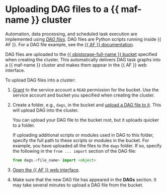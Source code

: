 # Uploading DAG files to a {{ maf-name }} cluster

Automation, data processing, and scheduled task execution are implemented using _[DAG files](../concepts/index.md#about-the-service)_. DAG files are Python scripts running inside {{ AF }}. For a DAG file example, see the [{{ AF }} documentation](https://airflow.apache.org/docs/apache-airflow/stable/tutorial/fundamentals.html).

DAG files are uploaded to the [{{ objstorage-full-name }} bucket](../../storage/concepts/bucket.md) specified when creating the cluster. This automatically delivers DAG task graphs into a {{ maf-name }} cluster and makes them appear in the {{ AF }} web interface.

To upload DAG files into a cluster:

1. [Grant](../../storage/operations/buckets/edit-acl.md) to the service account a `READ` permission for the bucket. Use the service account and bucket you specified when creating the cluster.
1. Create a folder, e.g., `dags`, in the bucket and [upload a DAG file to it](../../storage/operations/objects/upload.md#simple). This will upload DAG into the cluster.

   You can upload your DAG file to the bucket root, but it uploads quicker to a folder.

   If uploading additional scripts or modules used in DAG to this folder, specify the full path to these scripts or modules in the bucket. For example, you have uploaded all the files to the `dags` folder. If so, specify the following in the `from ... import` section of the DAG file:

   ```python
   from dags.<file_name> import <object>
   ```

1. [Open the {{ AF }} web interface](af-interfaces.md#web-gui).
1. Make sure that the new DAG file has appeared in the **DAGs** section. It may take several minutes to upload a DAG file from the bucket.
